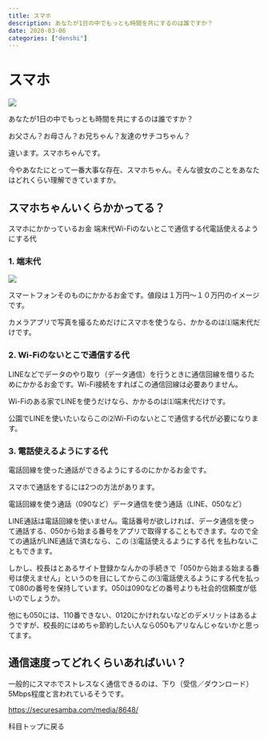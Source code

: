 ```yaml
---
title: スマホ
description: あなたが1日の中でもっとも時間を共にするのは誰ですか？
date: 2020-03-06
categories: ["denshi"]
---
```


# スマホ

![](https://chankuwa.com/wp-content/uploads/2020/03/smaho.png)

あなたが1日の中でもっとも時間を共にするのは誰ですか？

お父さん？お母さん？お兄ちゃん？友達のサチコちゃん？

違います。スマホちゃんです。

今やあなたにとって一番大事な存在、スマホちゃん。そんな彼女のことをあなたはどれくらい理解できていますか。

## スマホちゃんいくらかかってる？

スマホにかかっているお金
端末代Wi-Fiのないとこで通信する代電話使えるようにする代

### 1. 端末代

![](https://chankuwa.com/wp-content/uploads/2020/03/smaho.png)

スマートフォンそのものにかかるお金です。値段は１万円〜１０万円のイメージです。

カメラアプリで写真を撮るためだけにスマホを使うなら、かかるのは⑴端末代だけです。

### 2. Wi-Fiのないとこで通信する代

LINEなどでデータのやり取り（データ通信）を行うときに通信回線を借りるためにかかるお金です。Wi-Fi接続をすればこの通信回線は必要ありません。

Wi-Fiのある家でLINEを使うだけなら、かかるのは⑴端末代だけです。

公園でLINEを使いたいならこの⑵Wi-Fiのないとこで通信する代が必要になります。

### 3. 電話使えるようにする代

電話回線を使った通話ができるようにするのにかかるお金です。

スマホで通話をするには2つの方法があります。

電話回線を使う通話（090など）データ通信を使う通話（LINE、050など）

LINE通話は電話回線を使いません。電話番号が欲しければ、データ通信を使って通話する、050から始まる番号をアプリで取得することもできます。なので全ての通話がLINE通話で済むなら、この ⑶電話使えるようにする代 を払わないこともできます。

しかし、校長はとあるサイト登録かなんかの手続きで「050から始まる始まる番号は使えません」というのを目にしてからこの⑶電話使えるようにする代を払って080の番号を保持しています。050は090などの番号よりも社会的信頼度が低いのでしょうか。

他にも050には、110番できない、0120にかけれないなどのデメリットはあるようですが、校長的にはめちゃ節約したい人なら050もアリなんじゃないかと思ってます。

## 通信速度ってどれくらいあればいい？

一般的にスマホでストレスなく通信できるのは、下り（受信／ダウンロード）5Mbps程度と言われているそうです。

https://securesamba.com/media/8648/

科目トップに戻る